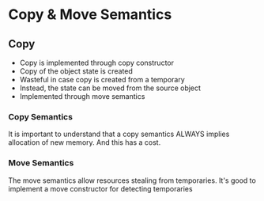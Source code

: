 # Copy & Move Semantics

## Copy
- Copy is implemented through copy constructor
- Copy of the object state is created
- Wasteful in case copy is created from a temporary
- Instead, the state can be moved from the source object
- Implemented through move semantics

### Copy Semantics

It is important to understand that a copy semantics ALWAYS implies allocation of new memory.
And this has a cost.

### Move Semantics

The move semantics allow resources stealing from temporaries.
It's good to implement a move constructor for detecting temporaries
